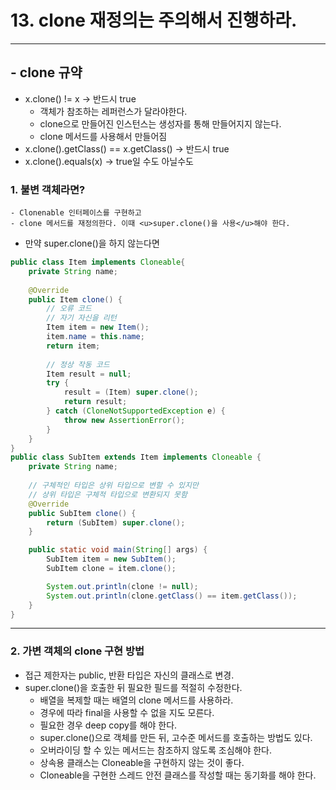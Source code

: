 # 13. clone 재정의는 주의해서 진행하라.

---

## -  clone 규약
- x.clone() != x → 반드시 true
  - 객체가 참조하는 레퍼런스가 달라야한다.
  - clone으로 만들어진 인스턴스는 생성자를 통해 만들어지지 않는다.
  - clone 메서드를 사용해서 만들어짐
- x.clone().getClass() == x.getClass()  → 반드시 true
- x.clone().equals(x) → true일 수도 아닐수도 

### 1. 불변 객체라면?
    - Clonenable 인터페이스를 구현하고
    - clone 메서드를 재정의한다. 이때 <u>super.clone()을 사용</u>해야 한다.
- 만약 super.clone()을 하지 않는다면
```java
public class Item implements Cloneable{
    private String name;
    
    @Override
    public Item clone() {
        // 오류 코드
        // 자기 자신을 리턴 
        Item item = new Item();
        item.name = this.name;
        return item;
        
        // 정상 작동 코드
        Item result = null;
        try {
            result = (Item) super.clone();
            return result;
        } catch (CloneNotSupportedException e) {
            throw new AssertionError();
        }
    }
}
public class SubItem extends Item implements Cloneable {
    private String name;
    
    // 구체적인 타입은 상위 타입으로 변할 수 있지만
    // 상위 타입은 구체적 타입으로 변환되지 못함
    @Override
    public SubItem clone() {
        return (SubItem) super.clone();
    }

    public static void main(String[] args) {
        SubItem item = new SubItem();
        SubItem clone = item.clone();

        System.out.println(clone != null);
        System.out.println(clone.getClass() == item.getClass());
    }
}
```
---

### 2. 가변 객체의 clone 구현 방법
- 접근 제한자는 public, 반환 타입은 자신의 클래스로 변경.
- super.clone()을 호출한 뒤 필요한 필드를 적절히 수정한다.
  - 배열을 복제할 때는 배열의 clone 메서드를 사용하라.
  - 경우에 따라 final을 사용할 수 없을 지도 모른다.
  - 필요한 경우 deep copy를 해야 한다.
  - super.clone()으로 객체를 만든 뒤, 고수준 메서드를 호출하는 방법도 있다.
  - 오버라이딩 할 수 있는 메서드는 참조하지 않도록 조심해야 한다.
  - 상속용 클래스는 Cloneable을 구현하지 않는 것이 좋다.
  - Cloneable을 구현한 스레드 안전 클래스를 작성할 때는 동기화를 해야 한다.
```java

```